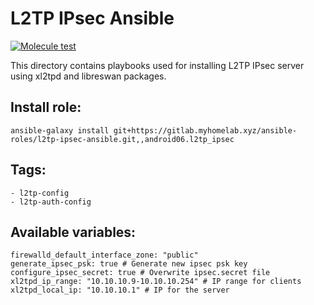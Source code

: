 # L2TP IPsec Ansible

[![Molecule test](https://github.com/Android60-projects/ansible-role-l2tp-ipsec/actions/workflows/molecule.yml/badge.svg?branch=main)](https://github.com/Android60-projects/ansible-role-l2tp-ipsec/actions/workflows/molecule.yml)

This directory contains playbooks used for installing L2TP IPsec server using xl2tpd and libreswan packages.

## Install role:
```
ansible-galaxy install git+https://gitlab.myhomelab.xyz/ansible-roles/l2tp-ipsec-ansible.git,,android06.l2tp_ipsec
```

## Tags:
```
- l2tp-config
- l2tp-auth-config
```

## Available variables:
```
firewalld_default_interface_zone: "public"
generate_ipsec_psk: true # Generate new ipsec psk key
configure_ipsec_secret: true # Overwrite ipsec.secret file
xl2tpd_ip_range: "10.10.10.9-10.10.10.254" # IP range for clients
xl2tpd_local_ip: "10.10.10.1" # IP for the server
```
